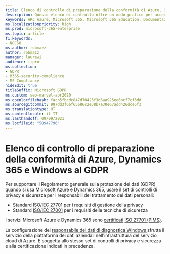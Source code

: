 ```yaml
---
title: Elenco di controllo di preparazione della conformità di Azure, Dynamics 365 e Windows al GDPR
description: Questo elenco di controllo offre un modo pratico per accedere alle informazioni necessarie per l'applicazione del GDPR quando si usa Microsoft Azure.
keywords: ARC Azure, Microsoft 365, Microsoft 365 Education, Documentazione Microsoft 365, GDPR
ms.localizationpriority: high
ms.prod: microsoft-365-enterprise
ms.topic: article
f1.keywords:
- NOCSH
ms.author: robmazz
author: robmazz
manager: laurawi
audience: itpro
ms.collection:
- GDPR
- M365-security-compliance
- MS-Compliance
hideEdit: true
titleSuffix: Microsoft GDPR
ms.custom: seo-marvel-apr2020
ms.openlocfilehash: facb5fbcdc847d70425f3d6aa925ee6bcf7cf3dd
ms.sourcegitcommit: 997dd3f66f65686c2e38b7e30e67add426dce5f3
ms.translationtype: HT
ms.contentlocale: it-IT
ms.lasthandoff: 09/09/2021
ms.locfileid: "58947796"
---
```

# <a name="azure-dynamics-365-and-windows-accountability-readiness-checklist-for-the-gdpr"></a>Elenco di controllo di preparazione della conformità di Azure, Dynamics 365 e Windows al GDPR

Per supportare il Regolamento generale sulla protezione dei dati (GDPR) quando si usa Microsoft Azure e Dynamics 365, usare il set di controlli di privacy e sicurezza per i responsabili del trattamento dei dati personali:

- Standard [ISO/IEC 27701](https://www.iso.org/standard/71670.html) per i requisiti di gestione della privacy
- Standard [ISO/IEC 27001](https://www.iso.org/standard/54534.html) per i requisiti delle tecniche di sicurezza

I servizi Microsoft Azure e Dynamics 365 sono [certificati](https://servicetrust.microsoft.com/ViewPage/MSComplianceGuideV3?command=Download&downloadType=Document&downloadId=00af6c3e-7f3e-4e0d-8b0e-79f45ef2cef1&tab=7027ead0-3d6b-11e9-b9e1-290b1eb4cdeb&docTab=7027ead0-3d6b-11e9-b9e1-290b1eb4cdeb_ISO_Reports) [ISO 27701 (PIMS)](offering-iso-27701.md).

La configurazione del [responsabile dei dati di diagnostica Windows ](/windows/privacy/configure-windows-diagnostic-data-in-your-organization) sfrutta il servizio della piattaforma dei dati aziendali nell'infrastruttura del servizio cloud di Azure.  È soggetta allo stesso set di controlli di privacy e sicurezza e alla certificazione indicati in precedenza.
